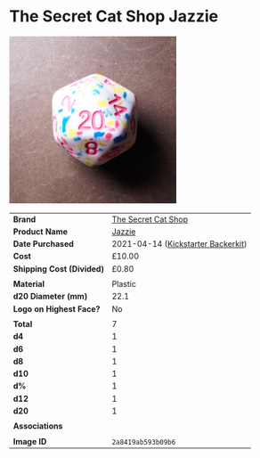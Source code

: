# The Secret Cat Shop Jazzie

<img src="https://raw.githubusercontent.com/jesskelsall/astarus-images/main/dice/2a8419ab593b09b6.jpg" height="300" />

|||
| --- | --- |
| **Brand** | [The Secret Cat Shop](https://thesecretcatshop.co.uk/) |
| **Product Name** | [Jazzie](https://thesecretcatshop.co.uk/collections/our-dice/products/soft-edge-dice-set-jazzie) |
| **Date Purchased** | 2021-04-14 ([Kickstarter Backerkit](https://www.kickstarter.com/projects/thesecretcatshop/sweet-shop-dice-collection])) |
| **Cost** | £10.00 |
| **Shipping Cost (Divided)** | £0.80 |
||
| **Material** | Plastic |
| **d20 Diameter (mm)** | 22.1 |
| **Logo on Highest Face?** | No |
||
| **Total** | 7 |
| **d4** | 1 |
| **d6** | 1 |
| **d8** | 1 |
| **d10** | 1 |
| **d%** | 1 |
| **d12** | 1 |
| **d20** | 1 |
||
| **Associations** | |
||
| **Image ID** | `2a8419ab593b09b6` |

